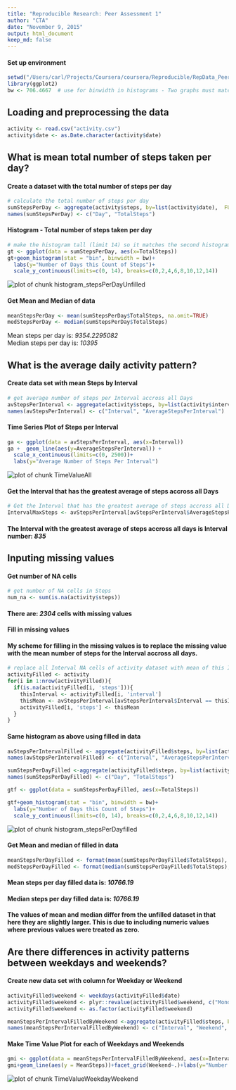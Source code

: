 ```yaml
---
title: "Reproducible Research: Peer Assessment 1"
author: "CTA"
date: "November 9, 2015"
output: html_document
keep_md: false
---
```

#### Set up environment

```r
setwd("/Users/carl/Projects/Coursera/coursera/Reproducible/RepData_PeerAssessment1")
library(ggplot2)
bw <- 706.4667  # use for binwidth in histograms - Two graphs must match 
```

## Loading and preprocessing the data

```r
activity <- read.csv("activity.csv")
activity$date <- as.Date.character(activity$date)
```

## What is mean total number of steps taken per day?  
#### Create a dataset with the total number of steps per day

```r
# calculate the total number of steps per day
sumStepsPerDay <- aggregate(activity$steps, by=list(activity$date),  FUN=sum, na.rm=TRUE)
names(sumStepsPerDay) <- c("Day", "TotalSteps")
```
#### Histogram - Total number of steps taken per day

```r
# make the histogram tall (limit 14) so it matches the second histogram
gt <- ggplot(data = sumStepsPerDay, aes(x=TotalSteps))
gt+geom_histogram(stat = "bin", binwidth = bw)+
  labs(y="Number of Days this Count of Steps")+   
  scale_y_continuous(limits=c(0, 14), breaks=c(0,2,4,6,8,10,12,14))
```

![plot of chunk histogram_stepsPerDayUnfilled](figure/histogram_stepsPerDayUnfilled-1.png) 

#### Get Mean and Median of data

```r
meanStepsPerDay <- mean(sumStepsPerDay$TotalSteps, na.omit=TRUE)
medStepsPerDay <- median(sumStepsPerDay$TotalSteps)
```
Mean steps per day is: *9354.2295082*  
Median steps per day is: *10395*

## What is the average daily activity pattern?  
#### Create data set with mean Steps by Interval  

```r
# get average number of steps per Interval accross all Days
avStepsPerInterval <- aggregate(activity$steps, by=list(activity$interval),  FUN=mean, na.rm=TRUE)
names(avStepsPerInterval) <- c("Interval", "AverageStepsPerInterval")
```
#### Time Series Plot of Steps per Interval

```r
ga <- ggplot(data = avStepsPerInterval, aes(x=Interval))
ga +  geom_line(aes(y=AverageStepsPerInterval)) +
  scale_x_continuous(limits=c(0, 2500))+
  labs(y="Average Number of Steps Per Interval")
```

![plot of chunk TimeValueAll](figure/TimeValueAll-1.png) 

#### Get the Interval that has the greatest average of steps accross all Days  

```r
# Get the Interval that has the greatest average of steps accross all Days 
IntervalMaxSteps <- avStepsPerInterval[avStepsPerInterval$AverageStepsPerInterval == max(avStepsPerInterval$AverageStepsPerInterval), ]$Interval
```

#### The Interval with the greatest average of steps accross all days is Interval number: *835*  

## Inputing missing values  
#### Get number of NA cells

```r
# get number of NA cells in Steps
num_na <- sum(is.na(activity$steps))
```

#### There are: *2304* cells with missing values

#### Fill in missing values  
#### My scheme for filling in the missing values is to replace the missing value with the mean number of steps for the Interval accross all days.  

```r
# replace all Interval NA cells of activity dataset with mean of this Interval from all other days
activityFilled <- activity
for(i in 1:nrow(activityFilled)){
  if(is.na(activityFilled[i, 'steps'])){
    thisInterval <- activityFilled[i, 'interval']
    thisMean <- avStepsPerInterval[avStepsPerInterval$Interval == thisInterval, 'AverageStepsPerInterval']
    activityFilled[i, 'steps'] <- thisMean
  }
}
```
#### Same histogram as above using filled in data

```r
avStepsPerIntervalFilled <- aggregate(activityFilled$steps, by=list(activityFilled$interval),  FUN=mean, na.rm=TRUE)
names(avStepsPerIntervalFilled) <- c("Interval", "AverageStepsPerInterval")

sumStepsPerDayFilled <-aggregate(activityFilled$steps, by=list(activityFilled$date),  FUN=sum, na.rm=TRUE)
names(sumStepsPerDayFilled) <- c("Day", "TotalSteps")

gtf <- ggplot(data = sumStepsPerDayFilled, aes(x=TotalSteps))

gtf+geom_histogram(stat = "bin", binwidth = bw)+
  labs(y="Number of Days this Count of Steps")+
  scale_y_continuous(limits=c(0, 14), breaks=c(0,2,4,6,8,10,12,14))
```

![plot of chunk histogram_stepsPerDayfilled](figure/histogram_stepsPerDayfilled-1.png) 

#### Get Mean and median of filled in data

```r
meanStepsPerDayFilled <- format(mean(sumStepsPerDayFilled$TotalSteps), scientific=FALSE)
medStepsPerDayFilled <- format(median(sumStepsPerDayFilled$TotalSteps), scientific=FALSE)
```

#### Mean steps per day filled data is: *10766.19*  
#### Median steps per day filled data is: *10766.19*

#### The values of mean and median differ from the unfilled dataset in that here they are slightly larger. This is due to including numeric values where previous values were treated as zero.  

## Are there differences in activity patterns between weekdays and weekends?  
#### Create new data set with column for Weekday or Weekend

```r
activityFilled$weekend <- weekdays(activityFilled$date)
activityFilled$weekend <- plyr::revalue(activityFilled$weekend, c("Monday"="Weekday", "Tuesday"="Weekday","Wednesday"="Weekday","Thursday"="Weekday", "Friday"="Weekday","Saturday"="Weekend","Sunday"="Weekend"))
activityFilled$weekend <- as.factor(activityFilled$weekend)

meanStepsPerIntervalFilledByWeekend <-aggregate(activityFilled$steps, by=list(activityFilled$interval, activityFilled$weekend),  FUN=mean, na.rm=TRUE)
names(meanStepsPerIntervalFilledByWeekend) <- c("Interval", "Weekend",  "MeanSteps")
```
#### Make Time Value Plot for each of Weekdays and Weekends  

```r
gmi <- ggplot(data = meanStepsPerIntervalFilledByWeekend, aes(x=Interval))
gmi+geom_line(aes(y = MeanSteps))+facet_grid(Weekend~.)+labs(y="Number of Steps")+ggtitle("Steps Per Interval By Day Type")
```

![plot of chunk TimeValueWeekdayWeekend](figure/TimeValueWeekdayWeekend-1.png) 
